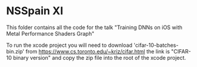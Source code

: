 # NSSpain XI

This folder contains all the code for the talk "Training DNNs on iOS with Metal Performance Shaders Graph"

To run the xcode project you will need to download 'cifar-10-batches-bin.zip' from https://www.cs.toronto.edu/~kriz/cifar.html the link is "CIFAR-10 binary version" and copy the zip file into the root of the xcode project.

